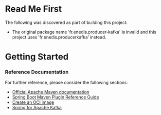 # Read Me First
The following was discovered as part of building this project:

* The original package name 'fr.enedis.producer-kafka' is invalid and this project uses 'fr.enedis.producerkafka' instead.

# Getting Started

### Reference Documentation
For further reference, please consider the following sections:

* [Official Apache Maven documentation](https://maven.apache.org/guides/index.html)
* [Spring Boot Maven Plugin Reference Guide](https://docs.spring.io/spring-boot/docs/2.3.5.RELEASE/maven-plugin/reference/html/)
* [Create an OCI image](https://docs.spring.io/spring-boot/docs/2.3.5.RELEASE/maven-plugin/reference/html/#build-image)
* [Spring for Apache Kafka](https://docs.spring.io/spring-boot/docs/2.3.5.RELEASE/reference/htmlsingle/#boot-features-kafka)

